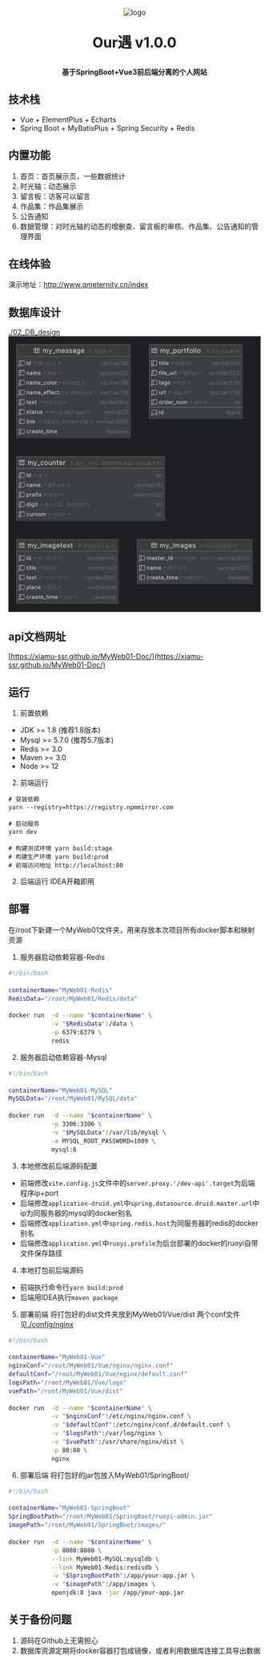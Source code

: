 <p align="center">
	<img alt="logo" src="https://github.com/Xiamu-ssr/MyWeb01-Doc/assets/77220168/168c2a1c-4d57-4ff8-841c-6f53edbbf47a">
</p>
<h1 align="center" style="margin: 30px 0 30px; font-weight: bold;">Our遇 v1.0.0</h1>
<h4 align="center">基于SpringBoot+Vue3前后端分离的个人网站</h4>

## 技术栈
* Vue + ElementPlus + Echarts
* Spring Boot + MyBatisPlus + Spring Security + Redis

## 内置功能
1.  首页：首页展示页，一些数据统计
2.  时光轴：动态展示
3.  留言板：访客可以留言
4.  作品集：作品集展示
5.  公告通知
6.  数据管理：对时光轴的动态的增删查、留言板的审核、作品集、公告通知的管理界面

## 在线体验
演示地址：http://www.qmeternity.cn/index

## 数据库设计
[./02_DB_design](./02_DB_design)
![](https://github.com/Xiamu-ssr/MyWeb01-Doc/blob/main/02_DB_design/my_portfolio.png)

## api文档网址
[https://xiamu-ssr.github.io/MyWeb01-Doc/](https://xiamu-ssr.github.io/MyWeb01-Doc/)

## 运行
1. 前置依赖
- JDK >= 1.8 (推荐1.8版本)
- Mysql >= 5.7.0 (推荐5.7版本)
- Redis >= 3.0
- Maven >= 3.0
- Node >= 12

2. 前端运行
```
# 安装依赖
yarn --registry=https://registry.npmmirror.com

# 启动服务
yarn dev

# 构建测试环境 yarn build:stage
# 构建生产环境 yarn build:prod
# 前端访问地址 http://localhost:80
```

2. 后端运行
IDEA开箱即用

## 部署
在/root下新建一个MyWeb01文件夹，用来存放本次项目所有docker脚本和映射资源

1. 服务器启动依赖容器-Redis
```bash
#!/bin/bash

containerName="MyWeb01-Redis"
RedisData="/root/MyWeb01/Redis/data"

docker run  -d --name "$containerName" \
            -v "$RedisData":/data \
            -p 6379:6379 \
            redis
```

2. 服务器启动依赖容器-Mysql
```bash
#!/bin/bash

containerName="MyWeb01-MySQL"
MySQLData="/root/MyWeb01/MySQL/data"

docker run  -d --name "$containerName" \
            -p 3306:3306 \
            -v "$MySQLData":/var/lib/mysql \
            -e MYSQL_ROOT_PASSWORD=1009 \
            mysql:8
```

3. 本地修改前后端源码配置
- 前端修改`vite.config.js`文件中的`server.proxy.'/dev-api'.target`为后端程序ip+port
- 后端修改`application-druid.yml`中`spring.datasource.druid.master.url`中ip为同服务器的mysql的docker别名
- 后端修改`application.yml`中`spring.redis.host`为同服务器的redis的docker别名
- 后端修改`application.yml`中`ruoyi.profile`为后台部署的docker的ruoyi自带文件保存路径


4. 本地打包前后端源码
- 前端执行命令行`yarn build:prod`
- 后端用IDEA执行`maven package`

5. 部署前端
将打包好的dist文件夹放到MyWeb01/Vue/dist
两个conf文件见[./config/nginx](./config/nginx)
```bash
#!/bin/bash

containerName="MyWeb01-Vue"
nginxConf="/root/MyWeb01/Vue/nginx/nginx.conf"
defaultConf="/root/MyWeb01/Vue/nginx/default.conf"
logsPath="/root/MyWeb01/Vue/logs"
vuePath="/root/MyWeb01/Vue/dist"

docker run  -d --name "$containerName" \
            -v "$nginxConf":/etc/nginx/nginx.conf \
            -v "$defaultConf":/etc/nginx/conf.d/default.conf \
            -v "$logsPath":/var/log/nginx \
            -v "$vuePath":/usr/share/nginx/dist \
            -p 80:80 \
            nginx
```

6. 部署后端
将打包好的jar包放入MyWeb01/SpringBoot/
```bash
#!/bin/bash

containerName="MyWeb01-SpringBoot"
SpringBootPath="/root/MyWeb01/SpringBoot/ruoyi-admin.jar"
imagePath="/root/MyWeb01/SpringBoot/images/"

docker run  -d --name "$containerName" \
            -p 8080:8080 \
            --link MyWeb01-MySQL:mysqldb \
            --link MyWeb01-Redis:redisdb \
            -v "$SpringBootPath":/app/your-app.jar \
            -v "$imagePath":/app/images \
            openjdk:8 java -jar /app/your-app.jar

```

## 关于备份问题
1. 源码在Github上无需担心
2. 数据库资源定期将docker容器打包成镜像，或者利用数据库连接工具导出数据
